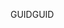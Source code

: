  <span data-ttu-id="10dc8-101">GUID</span><span class="sxs-lookup"><span data-stu-id="10dc8-101">GUID</span></span> 